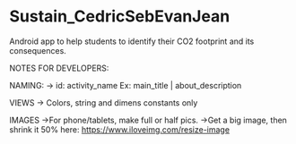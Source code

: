 # Sustain_CedricSebEvanJean

Android app to help students to identify their CO2 footprint and its consequences.

NOTES FOR DEVELOPERS:

NAMING:
-> id: activity_name Ex: main_title | about_description

VIEWS
-> Colors, string and dimens constants only

IMAGES
->For phone/tablets, make full or half pics. 
->Get a big image, then shrink it 50% here: https://www.iloveimg.com/resize-image
